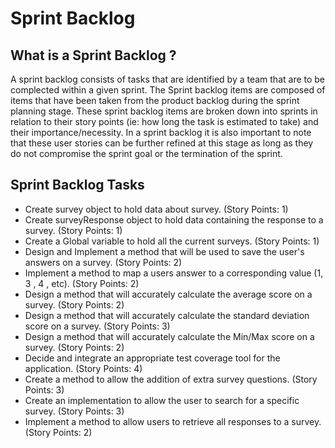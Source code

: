 # Sprint Backlog
## What is a Sprint Backlog ?
A sprint backlog consists of tasks that are identified by a team that are to be complected within a given sprint. The Sprint backlog items are composed of items that have been taken from the product backlog during the sprint planning stage. These sprint backlog items are broken down into sprints in relation to their story points (ie: how long the task is estimated to take) and their importance/necessity. In a sprint backlog it is also important to note that these user stories can be further refined at this stage as long as they do not compromise the sprint goal or the termination of the sprint.

## Sprint Backlog Tasks
- Create survey object to hold data about survey. (Story Points: 1)
- Create surveyResponse object to hold data containing the response to a survey. (Story Points: 1)
- Create a Global variable to hold all the current surveys. (Story Points: 1)
- Design and Implement a method that will be used to save the user's answers on a survey. (Story Points: 2)
- Implement a method to map a users answer to a corresponding value (1, 3 , 4 , etc). (Story Points: 2)
- Design a method that will accurately calculate the average score on a survey. (Story Points: 2)
- Design a method that will accurately calculate the standard deviation score on a survey. (Story Points: 3)
- Design a method that will accurately calculate the Min/Max score on a survey. (Story Points: 2)
- Decide and integrate an appropriate test coverage tool for the application. (Story Points: 4)
- Create a method to allow the addition of extra survey questions. (Story Points: 3)
- Create an implementation to allow the user to search for a specific survey. (Story Points: 3)
- Implement a method to allow users to retrieve all responses to a survey. (Story Points: 2)